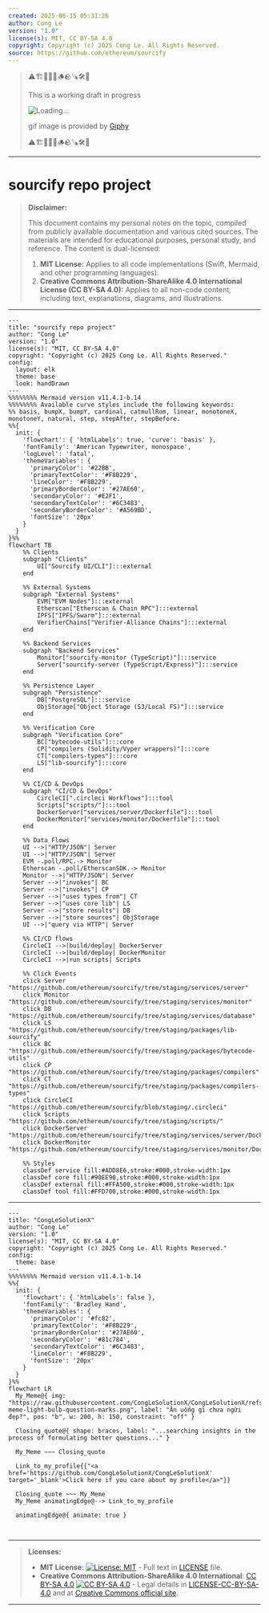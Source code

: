 ```yaml
---
created: 2025-06-15 05:31:26
author: Cong Le
version: "1.0"
license(s): MIT, CC BY-SA 4.0
copyright: Copyright (c) 2025 Cong Le. All Rights Reserved.
source: https://github.com/ethereum/sourcify
---
```



> ⚠️🏗️🚧🦺🧱🪵🪨🪚🛠️👷
> 
> This is a working draft in progress
> 
> ![Loading...](https://media1.giphy.com/media/v1.Y2lkPTc5MGI3NjExanZydm52NDcyNWIwMWtneG9uOWk4aGpseXQ1bHR4b3c1N2x3MnB6bSZlcD12MV9pbnRlcm5hbF9naWZfYnlfaWQmY3Q9Zw/m3XqQ8QhuIUuQau7n5/giphy.gif)
>
> gif image is provided by [Giphy](https://giphy.com)
> 
> ⚠️🏗️🚧🦺🧱🪵🪨🪚🛠️👷


----




# sourcify repo project
> **Disclaimer:**
>
> This document contains my personal notes on the topic,
> compiled from publicly available documentation and various cited sources.
> The materials are intended for educational purposes, personal study, and reference.
> The content is dual-licensed:
> 1. **MIT License:** Applies to all code implementations (Swift, Mermaid, and other programming languages).
> 2. **Creative Commons Attribution-ShareAlike 4.0 International License (CC BY-SA 4.0):** Applies to all non-code content, including text, explanations, diagrams, and illustrations.
---

```mermaid
---
title: "sourcify repo project"
author: "Cong Le"
version: "1.0"
license(s): "MIT, CC BY-SA 4.0"
copyright: "Copyright (c) 2025 Cong Le. All Rights Reserved."
config:
  layout: elk
  theme: base
  look: handDrawn
---
%%%%%%%% Mermaid version v11.4.1-b.14
%%%%%%%% Available curve styles include the following keywords:
%% basis, bumpX, bumpY, cardinal, catmullRom, linear, monotoneX, monotoneY, natural, step, stepAfter, stepBefore.
%%{
  init: {
    'flowchart': { 'htmlLabels': true, 'curve': 'basis' },
    'fontFamily': 'American Typewriter, monospace',
    'logLevel': 'fatal',
    'themeVariables': {
      'primaryColor': '#22BB',
      'primaryTextColor': '#F8B229',
      'lineColor': '#F8B229',
      'primaryBorderColor': '#27AE60',
      'secondaryColor': '#E2F1',
      'secondaryTextColor': '#6C3483',
      'secondaryBorderColor': '#A569BD',
      'fontSize': '20px'
    }
  }
}%%
flowchart TB
    %% Clients
    subgraph "Clients"
        UI["Sourcify UI/CLI"]:::external
    end

    %% External Systems
    subgraph "External Systems"
        EVM["EVM Nodes"]:::external
        Etherscan["Etherscan & Chain RPC"]:::external
        IPFS["IPFS/Swarm"]:::external
        VerifierChains["Verifier-Alliance Chains"]:::external
    end

    %% Backend Services
    subgraph "Backend Services"
        Monitor["sourcify-monitor (TypeScript)"]:::service
        Server["sourcify-server (TypeScript/Express)"]:::service
    end

    %% Persistence Layer
    subgraph "Persistence"
        DB["PostgreSQL"]:::service
        ObjStorage["Object Storage (S3/Local FS)"]:::service
    end

    %% Verification Core
    subgraph "Verification Core"
        BC["bytecode-utils"]:::core
        CP["compilers (Solidity/Vyper wrappers)"]:::core
        CT["compilers-types"]:::core
        LS["lib-sourcify"]:::core
    end

    %% CI/CD & DevOps
    subgraph "CI/CD & DevOps"
        CircleCI[".circleci Workflows"]:::tool
        Scripts["scripts/"]:::tool
        DockerServer["services/server/Dockerfile"]:::tool
        DockerMonitor["services/monitor/Dockerfile"]:::tool
    end

    %% Data Flows
    UI -->|"HTTP/JSON"| Server
    UI -->|"HTTP/JSON"| Server
    EVM -.poll/RPC.-> Monitor
    Etherscan -.poll/EtherscanSDK.-> Monitor
    Monitor -->|"HTTP/JSON"| Server
    Server -->|"invokes"| BC
    Server -->|"invokes"| CP
    Server -->|"uses types from"| CT
    Server -->|"uses core lib"| LS
    Server -->|"store results"| DB
    Server -->|"store sources"| ObjStorage
    UI -->|"query via HTTP"| Server

    %% CI/CD flows
    CircleCI -->|build/deploy| DockerServer
    CircleCI -->|build/deploy| DockerMonitor
    CircleCI -->|run scripts| Scripts

    %% Click Events
    click Server "https://github.com/ethereum/sourcify/tree/staging/services/server"
    click Monitor "https://github.com/ethereum/sourcify/tree/staging/services/monitor"
    click DB "https://github.com/ethereum/sourcify/tree/staging/services/database"
    click LS "https://github.com/ethereum/sourcify/tree/staging/packages/lib-sourcify"
    click BC "https://github.com/ethereum/sourcify/tree/staging/packages/bytecode-utils"
    click CP "https://github.com/ethereum/sourcify/tree/staging/packages/compilers"
    click CT "https://github.com/ethereum/sourcify/tree/staging/packages/compilers-types"
    click CircleCI "https://github.com/ethereum/sourcify/blob/staging/.circleci"
    click Scripts "https://github.com/ethereum/sourcify/tree/staging/scripts/"
    click DockerServer "https://github.com/ethereum/sourcify/tree/staging/services/server/Dockerfile"
    click DockerMonitor "https://github.com/ethereum/sourcify/tree/staging/services/monitor/Dockerfile"

    %% Styles
    classDef service fill:#ADD8E6,stroke:#000,stroke-width:1px
    classDef core fill:#90EE90,stroke:#000,stroke-width:1px
    classDef external fill:#FFA500,stroke:#000,stroke-width:1px
    classDef tool fill:#FFD700,stroke:#000,stroke-width:1px
```

---

<!-- 
```mermaid
%% Current Mermaid version
info
```  -->


```mermaid
---
title: "CongLeSolutionX"
author: "Cong Le"
version: "1.0"
license(s): "MIT, CC BY-SA 4.0"
copyright: "Copyright (c) 2025 Cong Le. All Rights Reserved."
config:
  theme: base
---
%%%%%%%% Mermaid version v11.4.1-b.14
%%{
  init: {
    'flowchart': { 'htmlLabels': false },
    'fontFamily': 'Bradley Hand',
    'themeVariables': {
      'primaryColor': '#fc82',
      'primaryTextColor': '#F8B229',
      'primaryBorderColor': '#27AE60',
      'secondaryColor': '#81c784',
      'secondaryTextColor': '#6C3483',
      'lineColor': '#F8B229',
      'fontSize': '20px'
    }
  }
}%%
flowchart LR
  My_Meme@{ img: "https://raw.githubusercontent.com/CongLeSolutionX/CongLeSolutionX/refs/heads/main/assets/images/My-meme-light-bulb-question-marks.png", label: "Ăn uống gì chưa ngừi đẹp?", pos: "b", w: 200, h: 150, constraint: "off" }

  Closing_quote@{ shape: braces, label: "...searching insights in the process of formulating better questions..." }
    
  My_Meme ~~~ Closing_quote
    
  Link_to_my_profile{{"<a href='https://github.com/CongLeSolutionX/CongLeSolutionX' target='_blank'>Click here if you care about my profile</a>"}}

  Closing_quote ~~~ My_Meme
  My_Meme animatingEdge@--> Link_to_my_profile
  
  animatingEdge@{ animate: true }



```

---
>**Licenses:**
>
>- **MIT License:**  [![License: MIT](https://img.shields.io/badge/License-MIT-yellow.svg)](LICENSE) - Full text in [LICENSE](LICENSE) file.
>- **Creative Commons Attribution-ShareAlike 4.0 International**: [CC BY-SA 4.0](https://creativecommons.org/licenses/by-sa/4.0/) [![CC BY-SA 4.0](https://licensebuttons.net/l/by-sa/4.0/88x31.png)](https://creativecommons.org/licenses/by-sa/4.0/) - Legal details in [LICENSE-CC-BY-SA-4.0](THE_PAST/LICENSE-CC-BY-SA-4.0) and at [Creative Commons official site](https://creativecommons.org/licenses/by-sa/4.0/).
>
---